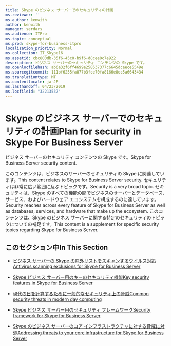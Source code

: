 ```yaml
---
title: Skype のビジネス サーバーでのセキュリティの計画
ms.reviewer: ''
ms.author: kenwith
author: kenwith
manager: serdars
ms.audience: ITPro
ms.topic: conceptual
ms.prod: skype-for-business-itpro
localization_priority: Normal
ms.collection: IT_Skype16
ms.assetid: cbc800db-35f6-45c0-b9f6-d8cee0c7e922
description: ビジネス サーバーのセキュリティ コンテンツの Skype です。
ms.openlocfilehash: ab6a32f6ff4699e258537377c6645dcaece5549e
ms.sourcegitcommit: 111bf6255fa877b3fce70fa8166e8ec5a6643434
ms.translationtype: MT
ms.contentlocale: ja-JP
ms.lasthandoff: 04/23/2019
ms.locfileid: "32213537"
---
```

# <a name="plan-for-security-in-skype-for-business-server"></a><span data-ttu-id="232af-103">Skype のビジネス サーバーでのセキュリティの計画</span><span class="sxs-lookup"><span data-stu-id="232af-103">Plan for security in Skype For Business Server</span></span> 
 
<span data-ttu-id="232af-104">ビジネス サーバーのセキュリティ コンテンツの Skype です。</span><span class="sxs-lookup"><span data-stu-id="232af-104">Skype for Business Server security content.</span></span> 
  
<span data-ttu-id="232af-105">このコンテンツは、ビジネスのサーバーのセキュリティの Skype に関連しています。</span><span class="sxs-lookup"><span data-stu-id="232af-105">This content relates to Skype for Business Server security.</span></span> <span data-ttu-id="232af-106">セキュリティは非常に広い範囲に及ぶトピックです。</span><span class="sxs-lookup"><span data-stu-id="232af-106">Security is a very broad topic.</span></span> <span data-ttu-id="232af-107">セキュリティは、Skype のすべての機能の間でビジネスのサーバーとデータベース、サービス、およびハードウェア エコシステムを構成するのに達しています。</span><span class="sxs-lookup"><span data-stu-id="232af-107">Security reaches across every feature of Skype for Business Server as well as databases, services, and hardware that make up the ecosystem.</span></span> <span data-ttu-id="232af-108">このコンテンツは、Skype のビジネス サーバーに関する特定のセキュリティのトピックについての補足です。</span><span class="sxs-lookup"><span data-stu-id="232af-108">This content is a supplement for specific security topics regarding Skype for Business Server.</span></span>
  
## <a name="in-this-section"></a><span data-ttu-id="232af-109">このセクション中</span><span class="sxs-lookup"><span data-stu-id="232af-109">In This Section</span></span>

- [<span data-ttu-id="232af-110">ビジネス サーバーの Skype の除外リストをスキャンするウイルス対策</span><span class="sxs-lookup"><span data-stu-id="232af-110">Antivirus scanning exclusions for Skype for Business Server</span></span>](antivirus.md)
    
- [<span data-ttu-id="232af-111">Skype ビジネス サーバー用のキーのセキュリティ機能</span><span class="sxs-lookup"><span data-stu-id="232af-111">Key security features in Skype for Business Server</span></span>](key-security.md)
    
- [<span data-ttu-id="232af-112">現代の日を計算するために一般的なセキュリティ上の脅威</span><span class="sxs-lookup"><span data-stu-id="232af-112">Common security threats in modern day computing</span></span>](common-threats.md)
    
- [<span data-ttu-id="232af-113">Skype ビジネス サーバー用のセキュリティ フレームワーク</span><span class="sxs-lookup"><span data-stu-id="232af-113">Security framework for Skype for Business Server</span></span>](security-framework.md)
    
- [<span data-ttu-id="232af-114">Skype のビジネス サーバーのコア インフラストラクチャに対する脅威に対処</span><span class="sxs-lookup"><span data-stu-id="232af-114">Addressing threats to your core infrastructure for Skype for Business Server</span></span>](addressing-threats.md)
    

